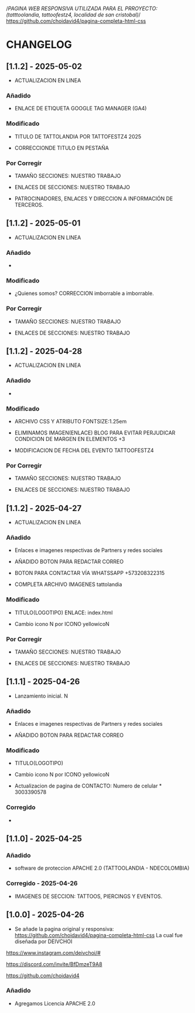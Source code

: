 /*PAGINA WEB RESPONSIVA UTILIZADA PARA EL PRROYECTO: (tatttoolandia, tattoofestz4, localidad de san cristobal)*/
 https://github.com/choidavid4/pagina-completa-html-css

 # CHANGELOG
 

## [1.1.2] - 2025-05-02

- ACTUALIZACION EN LINEA

### Añadido

- ENLACE DE ETIQUETA GOOGLE TAG MANAGER (GA4)

### Modificado

-   TITULO DE TATTOLANDIA POR TATTOFESTZ4 2025

-   CORRECCIONDE TITULO EN PESTAÑA


### Por Corregir 

-   TAMAÑO SECCIONES: NUESTRO TRABAJO

-   ENLACES DE SECCIONES: NUESTRO TRABAJO

-   PATROCINADORES, ENLACES Y DIRECCION A INFORMACIÓN DE TERCEROS.

 ## [1.1.2] - 2025-05-01

- ACTUALIZACION EN LINEA

### Añadido

- 

### Modificado

-   ¿Quienes somos? CORRECCION imborrable a imborrable.


### Por Corregir 

-   TAMAÑO SECCIONES: NUESTRO TRABAJO

-   ENLACES DE SECCIONES: NUESTRO TRABAJO

## [1.1.2] - 2025-04-28

- ACTUALIZACION EN LINEA

### Añadido

- 

### Modificado

-   ARCHIVO CSS Y ATRIBUTO FONTSIZE:1.25em

-   ELIMINAMOS IMAGEN(ENLACE) BLOG PARA EVITAR PERJUDICAR CONDICION DE MARGEN EN ELEMENTOS +3

-   MODIFICACION DE FECHA DEL EVENTO TATTOOFESTZ4


### Por Corregir 

-   TAMAÑO SECCIONES: NUESTRO TRABAJO

-   ENLACES DE SECCIONES: NUESTRO TRABAJO

 ## [1.1.2] - 2025-04-27

- ACTUALIZACION EN LINEA

### Añadido

-  Enlaces e imagenes respectivas de Partners y redes sociales

-   AÑADIDO BOTON PARA REDACTAR CORREO

-  BOTON PARA CONTACTAR VÍA WHATSSAPP +573208322315

-  COMPLETA ARCHIVO IMAGENES tattolandia


### Modificado

-   TITULO(LOGOTIPO) ENLACE: index.html

-   Cambio icono N por ICONO yellowicoN

### Por Corregir 

-   TAMAÑO SECCIONES: NUESTRO TRABAJO

-   ENLACES DE SECCIONES: NUESTRO TRABAJO

## [1.1.1] - 2025-04-26

-   Lanzamiento inicial. N

### Añadido

-  Enlaces e imagenes respectivas de Partners y redes sociales

-   AÑADIDO BOTON PARA REDACTAR CORREO

### Modificado

-   TITULO(LOGOTIPO)

-   Cambio icono N por ICONO yellowicoN

-   Actualizacion de pagina de CONTACTO:    Numero de celular * 3003390578

### Corregido

-   

## [1.1.0] - 2025-04-25

### Añadido

-   software de proteccion APACHE 2.0 (TATTOOLANDIA - NDECOLOMBIA)


### Corregido  -  2025-04-26

-   IMAGENES DE SECCION: TATTOOS, PIERCINGS Y EVENTOS.

## [1.0.0] - 2025-04-26

-   Se añade la pagina original y responsiva: https://github.com/choidavid4/pagina-completa-html-css
La cual fue diseñada por DEIVCHOI

https://www.instagram.com/deivchoi/#

https://discord.com/invite/BfDmzeT9A8

https://github.com/choidavid4

### Añadido

-   Agregamos Licencia APACHE 2.0

